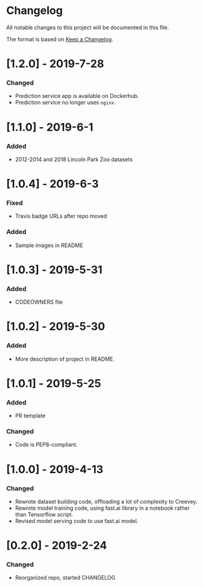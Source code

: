 # Changelog
All notable changes to this project will be documented in this file.

The format is based on [Keep a Changelog](http://keepachangelog.com/en/1.0.0/).

# [1.2.0] - 2019-7-28
### Changed
 - Prediction service app is available on Dockerhub.
 - Prediction service no longer uses `nginx`.

# [1.1.0] - 2019-6-1
### Added
 - 2012-2014 and 2018 Lincoln Park Zoo datasets

# [1.0.4] - 2019-6-3
### Fixed
 - Travis badge URLs after repo moved
### Added
 - Sample images in README

# [1.0.3] - 2019-5-31
### Added
 - CODEOWNERS file

# [1.0.2] - 2019-5-30
### Added
 - More description of project in README.

# [1.0.1] - 2019-5-25
### Added
 - PR template
### Changed
 - Code is PEP8-compliant.

# [1.0.0] - 2019-4-13
### Changed
 - Rewrote dataset building code, offloading a lot of complexity to Creevey.
 - Rewrote model training code, using fast.ai library in a notebook rather than Tensorflow script.
 - Revised model serving code to use fast.ai model.

# [0.2.0] - 2019-2-24
### Changed
 - Reorganized repo, started CHANGELOG
